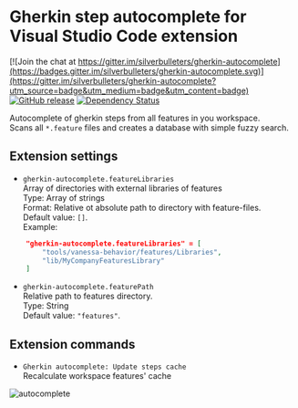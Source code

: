 # Gherkin step autocomplete for Visual Studio Code extension

[![Join the chat at https://gitter.im/silverbulleters/gherkin-autocomplete](https://badges.gitter.im/silverbulleters/gherkin-autocomplete.svg)](https://gitter.im/silverbulleters/gherkin-autocomplete?utm_source=badge&utm_medium=badge&utm_content=badge)
[![GitHub release](https://img.shields.io/github/release/silverbulleters/gherkin-autocomplete.svg)](https://github.com/silverbulleters/gherkin-autocomplete/blob/master/CHANGELOG.md)
[![Dependency Status](https://gemnasium.com/badges/github.com/silverbulleters/gherkin-autocomplete.svg)](https://gemnasium.com/github.com/silverbulleters/gherkin-autocomplete)

Autocomplete of gherkin steps from all features in you workspace.  
Scans all `*.feature` files and creates a database with simple fuzzy search.

## Extension settings

* `gherkin-autocomplete.featureLibraries`  
Array of directories with external libraries of features  
Type: Array of strings  
Format: Relative ot absolute path to directory with feature-files.  
Default value: `[]`.  
Example:
```json
    "gherkin-autocomplete.featureLibraries" = [
        "tools/vanessa-behavior/features/Libraries",
        "lib/MyCompanyFeaturesLibrary"
    ]
```  

* `gherkin-autocomplete.featurePath`  
Relative path to features directory.  
Type: String   
Default value: `"features"`.

## Extension commands

* `Gherkin autocomplete: Update steps cache`  
Recalculate workspace features' cache

![autocomplete](https://cloud.githubusercontent.com/assets/1132840/19971748/ffecea30-a1f0-11e6-9b23-1ed154338d17.gif)
